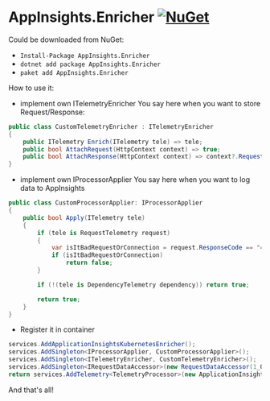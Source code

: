 # AppInsights.Enricher [![NuGet](https://buildstats.info/nuget/AppInsights.Enricher?includePreReleases=true)](https://www.nuget.org/packages/AppInsights.Enricher)


Could be downloaded from NuGet:
- ```Install-Package AppInsights.Enricher```
- ```dotnet add package AppInsights.Enricher```
- ```paket add AppInsights.Enricher```

How to use it:

* implement own ITelemetryEnricher
You say here when you want to store Request/Response:

```csharp
public class CustomTelemetryEnricher : ITelemetryEnricher
{
    public ITelemetry Enrich(ITelemetry tele) => tele;
    public bool AttachRequest(HttpContext context) => true;
    public bool AttachResponse(HttpContext context) => context?.Request?.Path.Value?.Contains("mail") == true;
}
```

* implement own IProcessorApplier
You say here when you want to log data to AppInsights

```csharp
public class CustomProcessorApplier: IProcessorApplier
{
    public bool Apply(ITelemetry tele)
    {
        if (tele is RequestTelemetry request)
        {
            var isItBadRequestOrConnection = request.ResponseCode == "404";
            if (isItBadRequestOrConnection)
                return false;
        }

        if (!(tele is DependencyTelemetry dependency)) return true;

        return true;
    }
}
```

* Register it in container

```csharp
services.AddApplicationInsightsKubernetesEnricher();
services.AddSingleton<IProcessorApplier, CustomProcessorApplier>();
services.AddSingleton<ITelemetryEnricher, CustomTelemetryEnricher>();
services.AddSingleton<IRequestDataAccessor>(new RequestDataAccessor(1_000, 1_000, 100_000));
return services.AddTelemetry<TelemetryProcessor>(new ApplicationInsightsServiceOptions { InstrumentationKey = "your_key" });
```

And that's all!
